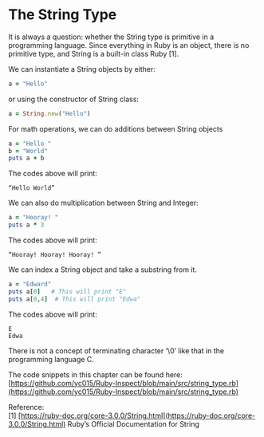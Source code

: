 # The String Type

It is always a question: whether the String type is primitive in a programming language. Since everything in Ruby is an object, there is no primitive type, and String is a built-in class Ruby [1].

We can instantiate a String objects by either:

```ruby
a = "Hello"
```

or using the constructor of String class:

```ruby
a = String.new("Hello")
```

For math operations, we can do additions between String objects

```ruby
a = "Hello "
b = "World"
puts a + b  
```

The codes above will print:  
    
    “Hello World”

We can also do multiplication between String and Integer:

```ruby
a = "Hooray! "
puts a * 3
```

The codes above will print:  

    “Hooray! Hooray! Hooray! ”

We can index a String object and take a substring from it.

```ruby
a = "Edward"
puts a[0]   # This will print "E"
puts a[0,4]  # This will print "Edwa"
```

The codes above will print:  
    
    E
    Edwa
    
There is not a concept of terminating character ‘\0’ like that in the programming language C.

The code snippets in this chapter can be found here: [https://github.com/yc015/Ruby-Inspect/blob/main/src/string_type.rb](https://github.com/yc015/Ruby-Inspect/blob/main/src/string_type.rb)

Reference:  
[1] [https://ruby-doc.org/core-3.0.0/String.html](https://ruby-doc.org/core-3.0.0/String.html) Ruby’s Official Documentation for String
